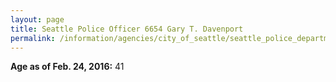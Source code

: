 ```yaml
---
layout: page
title: Seattle Police Officer 6654 Gary T. Davenport
permalink: /information/agencies/city_of_seattle/seattle_police_department/copbook/6654/
---
```


**Age as of Feb. 24, 2016:** 41
